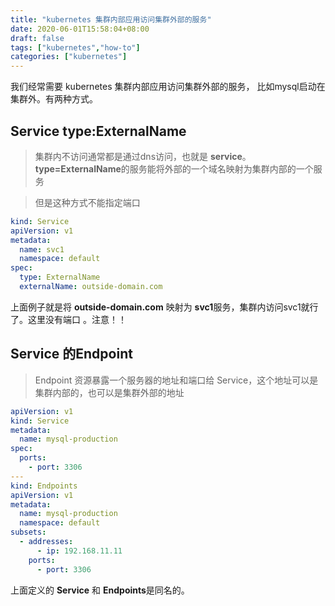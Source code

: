 ```yaml
---
title: "kubernetes 集群内部应用访问集群外部的服务"
date: 2020-06-01T15:58:04+08:00
draft: false
tags: ["kubernetes","how-to"]
categories: ["kubernetes"]
---
```


我们经常需要 kubernetes 集群内部应用访问集群外部的服务，
比如mysql启动在集群外。有两种方式。

## Service type:ExternalName

> 集群内不访问通常都是通过dns访问，也就是 **service**。**type=ExternalName**的服务能将外部的一个域名映射为集群内部的一个服务

> 但是这种方式不能指定端口

```yaml
kind: Service
apiVersion: v1
metadata:
  name: svc1
  namespace: default
spec:
  type: ExternalName
  externalName: outside-domain.com
```
上面例子就是将 **outside-domain.com** 映射为 **svc1**服务，集群内访问svc1就行了。这里没有端口 。注意！！

## Service 的Endpoint 

> Endpoint 资源暴露一个服务器的地址和端口给 Service，这个地址可以是集群内部的，也可以是集群外部的地址

```yaml
apiVersion: v1
kind: Service
metadata:
  name: mysql-production
spec:
  ports:
    - port: 3306
---
kind: Endpoints
apiVersion: v1
metadata:
  name: mysql-production
  namespace: default
subsets:
  - addresses:
      - ip: 192.168.11.11
    ports:
      - port: 3306
```

上面定义的 **Service** 和 **Endpoints**是同名的。

